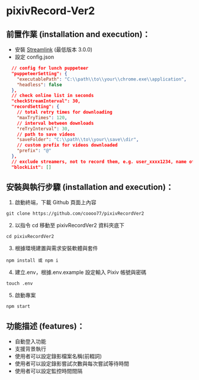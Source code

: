 # pixivRecord-Ver2

## 前置作業 (installation and execution)：

- 安裝 [Streamlink](https://streamlink.github.io/) (最低版本 3.0.0)
- 設定 config.json

```json
  // config for lunch puppeteer
  "puppeteerSetting": {
    "executablePath": "C:\\path\\to\\your\\chrome.exe\\application",
    "headless": false
  },
  // check online list in seconds
  "checkStreamInterval": 30,
  "recordSetting": {
    // total retry times for downloading
    "maxTryTimes": 120,
    // interval between downloads
    "reTryInterval": 30,
    // path to save videos
    "saveFolder": "C:\\path\\to\\your\\save\\dir",
    // custom prefix for videos downloaded
    "prefix": "@"
  },
  // exclude streamers, not to record them, e.g. user_xxxx1234, name of user
  "blockList": []
```

## 安裝與執行步驟 (installation and execution)：

1. 啟動終端，下載 Github 頁面上內容

```console
git clone https://github.com/coooo77/pixivRecordVer2
```

2. 以指令 cd 移動至 pixivRecordVer2 資料夾底下

```console
cd pixivRecordVer2
```

3. 根據環境建置與需求安裝軟體與套件

```console
npm install 或 npm i
```

4. 建立.env，根據.env.example 設定輸入 Pixiv 帳號與密碼

```console
touch .env
```

5. 啟動專案

```console
npm start
```

## 功能描述 (features)：

- 自動登入功能
- 支援背景執行
- 使用者可以設定錄影檔案名稱(前輟詞)
- 使用者可以設定錄影嘗試次數與每次嘗試等待時間
- 使用者可以設定監控時間間隔
